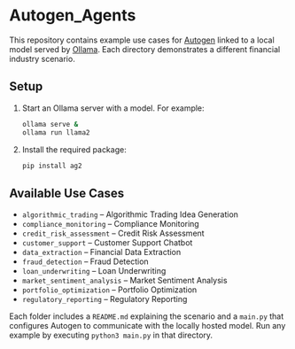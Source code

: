 # Autogen_Agents

This repository contains example use cases for [Autogen](https://github.com/microsoft/autogen) linked to a local model served by [Ollama](https://ollama.ai/). Each directory demonstrates a different financial industry scenario.

## Setup

1. Start an Ollama server with a model. For example:

   ```bash
   ollama serve &
   ollama run llama2
   ```

2. Install the required package:

   ```bash
   pip install ag2
   ```

## Available Use Cases

- `algorithmic_trading` – Algorithmic Trading Idea Generation
- `compliance_monitoring` – Compliance Monitoring
- `credit_risk_assessment` – Credit Risk Assessment
- `customer_support` – Customer Support Chatbot
- `data_extraction` – Financial Data Extraction
- `fraud_detection` – Fraud Detection
- `loan_underwriting` – Loan Underwriting
- `market_sentiment_analysis` – Market Sentiment Analysis
- `portfolio_optimization` – Portfolio Optimization
- `regulatory_reporting` – Regulatory Reporting

Each folder includes a `README.md` explaining the scenario and a `main.py` that configures Autogen to communicate with the locally hosted model. Run any example by executing `python3 main.py` in that directory.
